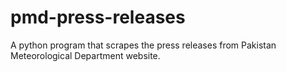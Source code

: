 # pmd-press-releases
A python program that scrapes the press releases from Pakistan Meteorological Department website.
